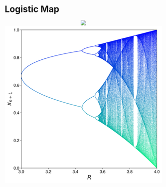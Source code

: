 # Logistic Map

<center>
<img src="https://github.com/jrncarlock/complexity_gallery/blob/main/logistic_map/logistic_map.png" width="600"/>
</center>


<center>
<img src="https://github.com/jrncarlock/complexity-gallery/blob/main/logistic_map/logistic_map_2.png" width="600"/>
</center>

